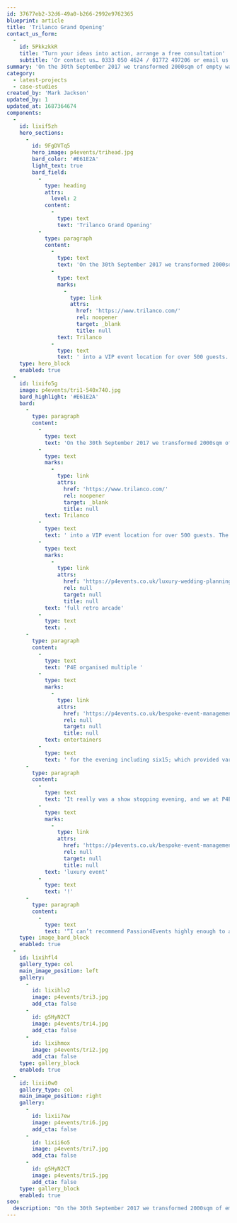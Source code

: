 ```yaml
---
id: 37677eb2-32d6-49a0-b266-2992e9762365
blueprint: article
title: 'Trilanco Grand Opening'
contact_us_form:
  -
    id: 5PkkzkkR
    title: 'Turn your ideas into action, arrange a free consultation'
    subtitle: 'Or contact us… 0333 050 4624 / 01772 497206 or email us: info@p4events.co.uk'
summary: 'On the 30th September 2017 we transformed 2000sqm of empty warehouse space at one of the UK’s largest equine and pet wholesalers, Trilanco into a VIP event location for over'
category:
  - latest-projects
  - case-studies
created_by: 'Mark Jackson'
updated_by: 1
updated_at: 1687364674
components:
  -
    id: lixif5zh
    hero_sections:
      -
        id: 9FgDVTq5
        hero_image: p4events/trihead.jpg
        bard_color: '#E61E2A'
        light_text: true
        bard_field:
          -
            type: heading
            attrs:
              level: 2
            content:
              -
                type: text
                text: 'Trilanco Grand Opening'
          -
            type: paragraph
            content:
              -
                type: text
                text: 'On the 30th September 2017 we transformed 2000sqm of empty warehouse space at one of the UK’s largest equine and pet wholesalers, '
              -
                type: text
                marks:
                  -
                    type: link
                    attrs:
                      href: 'https://www.trilanco.com/'
                      rel: noopener
                      target: _blank
                      title: null
                text: Trilanco
              -
                type: text
                text: ' into a VIP event location for over 500 guests.'
    type: hero_block
    enabled: true
  -
    id: lixifo5g
    image: p4events/tri1-540x740.jpg
    bard_highlight: '#E61E2A'
    bard:
      -
        type: paragraph
        content:
          -
            type: text
            text: 'On the 30th September 2017 we transformed 2000sqm of empty warehouse space at one of the UK’s largest equine and pet wholesalers, '
          -
            type: text
            marks:
              -
                type: link
                attrs:
                  href: 'https://www.trilanco.com/'
                  rel: noopener
                  target: _blank
                  title: null
            text: Trilanco
          -
            type: text
            text: ' into a VIP event location for over 500 guests. The empty space was completely transformed by installing a full marquee lining and carpet. We provided luxury tables and seating, including booths and customised table centres. Two stages were installed, a full sized dodgems and fairground alongside a fully customised dodgem car photo booth. We also installed a '
          -
            type: text
            marks:
              -
                type: link
                attrs:
                  href: 'https://p4events.co.uk/luxury-wedding-planning/entertainment/arcade-machine-hire/'
                  rel: null
                  target: null
                  title: null
            text: 'full retro arcade'
          -
            type: text
            text: .
      -
        type: paragraph
        content:
          -
            type: text
            text: 'P4E organised multiple '
          -
            type: text
            marks:
              -
                type: link
                attrs:
                  href: 'https://p4events.co.uk/bespoke-event-management/event-entertainment/'
                  rel: null
                  target: null
                  title: null
            text: entertainers
          -
            type: text
            text: ' for the evening including six15; which provided various musicians including sax, electric violin and DJ. There were fire and stilt performers meeting and greeting guests. We also provided a full valet parking service, meet and greet staff and fully trained bar staff. One of the highlights of the evening was a show-stopping projection mapped cake. This provided a real wow factor to the evening and was revealed during the MD’s Speech. It was a really unique was to encapture how the business has grown out of the old premises and to celebrate its move to the new premises.'
      -
        type: paragraph
        content:
          -
            type: text
            text: 'It really was a show stopping evening, and we at P4E can transform any space into a '
          -
            type: text
            marks:
              -
                type: link
                attrs:
                  href: 'https://p4events.co.uk/bespoke-event-management/'
                  rel: null
                  target: null
                  title: null
            text: 'luxury event'
          -
            type: text
            text: '!'
      -
        type: paragraph
        content:
          -
            type: text
            text: '“I can’t recommend Passion4Events highly enough to anyone wanting to throw a party to remember.” Lisa Balmer | Sales Director'
    type: image_bard_block
    enabled: true
  -
    id: lixihfl4
    gallery_type: col
    main_image_position: left
    gallery:
      -
        id: lixihlv2
        image: p4events/tri3.jpg
        add_cta: false
      -
        id: gSHyN2CT
        image: p4events/tri4.jpg
        add_cta: false
      -
        id: lixihmox
        image: p4events/tri2.jpg
        add_cta: false
    type: gallery_block
    enabled: true
  -
    id: lixii0w0
    gallery_type: col
    main_image_position: right
    gallery:
      -
        id: lixii7ew
        image: p4events/tri6.jpg
        add_cta: false
      -
        id: lixii6o5
        image: p4events/tri7.jpg
        add_cta: false
      -
        id: gSHyN2CT
        image: p4events/tri5.jpg
        add_cta: false
    type: gallery_block
    enabled: true
seo:
  description: "On the 30th September 2017 we transformed 2000sqm of empty warehouse space at one of the UK's largest equine and pet wholesalers, Trilanco into a VIP event location for over 500 guests. The empty space was completely transformed by installing a full marquee lining and carpet along with a range of WOW factor features!"
---
```

